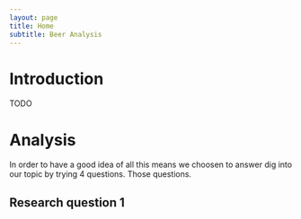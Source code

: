 ```yaml
---
layout: page
title: Home
subtitle: Beer Analysis
---
```



# Introduction



TODO 



# Analysis

In order to have a good idea of all this means we choosen to answer dig into our topic by trying 4 questions. Those questions.



## Research question 1




